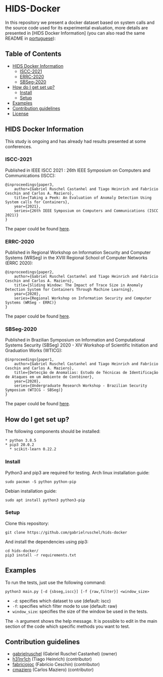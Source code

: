 # HIDS-Docker #

In this repository we present a docker dataset based on system calls and the source code used for its experimental evaluation, more details are presented in [HIDS Docker Information] (you can also read the same README in [portuguese](README.pt.md)):

## Table of Contents ##
- [HIDS Docker Information](#hids-docker-information)
    - [ISCC-2021](#ISCC-2021)
    - [ERRC-2020](#ERRC-2020)
    - [SBSeg-2020](#SBSeg-2020)
- [How do I get set up?](#how-do-i-get-set-up?)
    - [Install](#install)
    - [Setup](#setup)
- [Examples](#examples)
- [Contribution guidelines](#contribution-guidelines)
- [License](#license)

## HIDS Docker Information ##

This study is ongoing and has already had results presented at some conferences.

### ISCC-2021 ###

Published in  IEEE ISCC 2021 : 26th IEEE Symposium on Computers and Communications (ISCC):
```
@inproceedings{paper3,
    author={Gabriel Ruschel Castanhel and Tiago Heinrich and Fabrício Ceschin and Carlos A. Maziero},
    title={Taking a Peek: An Evaluation of Anomaly Detection Using System calls for Containers},
    year={2021},
    series={26th IEEE Symposium on Computers and Communications (ISCC 2021)}
}
```
The paper could be found [here](https://www.researchgate.net/publication/354723798_Taking_a_Peek_An_Evaluation_of_Anomaly_Detection_Using_System_calls_for_Containers).

### ERRC-2020 ###

Published in Regional Workshop on Information Security and Computer Systems (WRSeg) in the XVIII Regional School of Computer Networks (ERRC 2020):
```
@inproceedings{paper2,
    author={Gabriel Ruschel Castanhel and Tiago Heinrich and Fabrício Ceschin and Carlos A. Maziero},
    title={Sliding Window: The Impact of Trace Size in Anomaly Detection System for Containers Through Machine Learning},
    year={2020},
    series={Regional Workshop on Information Security and Computer Systems (WRSeg - ERRC)}
}
```

The paper could be found [here](https://www.researchgate.net/publication/346607168_Sliding_Window_The_Impact_of_Trace_Size_in_Anomaly_Detection_System_for_Containers_Through_Machine_Learning).

### SBSeg-2020 ###

Published in Brazilian Symposium on Information and Computational Systems Security (SBSeg) 2020 - XIV Workshop of Scientific Initiation and Graduation Works (WTICG):
```
@inproceedings{paper1,
    author={Gabriel Ruschel Castanhel and Tiago Heinrich and Fabrício Ceschin and Carlos A. Maziero},
    title={Detecção de Anomalias: Estudo de Técnicas de Identificação de Ataques em um Ambiente de Contêiner},
    year={2020},
    series={Undergraduate Research Workshop - Brazilian Security Symposium (WTICG - SBSeg)}
}
```

The paper could be found [here](https://www.researchgate.net/publication/346246313_Deteccao_de_Anomalias_Estudo_de_Tecnicas_de_Identificacao_de_Ataques_em_um_Ambiente_de_Conteiner).

## How do I get set up? ##

The following components should be installed:

```
* python 3.8.5
* pip3 20.0.2
  * scikit-learn 0.22.2
```

### Install ###

Python3 and pip3 are required for testing. Arch linux installation guide:
```
sudo pacman -S python python-pip
```

Debian installation guide:
```
sudo apt install python3 python3-pip
```

### Setup ###

Clone this repository:
```
git clone https://github.com/gabrielruschel/hids-docker
```

And install the dependencies using pip3:
```
cd hids-docker/
pip3 install -r requirements.txt
```

## Examples ##

To run the tests, just use the following command:
```
python3 main.py [-d {sbseg,iscc}] [-f {raw,filter}] <window_size>
```
* `-d`: specifies which dataset to use (default: iscc)
* `-f`: specifies which filter mode to use (default: raw)
* `window_size`: specifies the size of the window be used in the tests.

The `-h` argument shows the help message. It is possible to edit in the main section of the code which specific methods you want to test.

## Contribution guidelines ##

* [gabrielruschel](https://github.com/gabrielruschel) (Gabriel Ruschel Castanhel) (owner)
* [h31nr1ch](https://github.com/h31nr1ch) (Tiago Heinrich) (contributor)
* [fabriciojoc](https://github.com/fabriciojoc) (Fabrício Ceschin) (contributor)
* [cmaziero](https://github.com/cmaziero) (Carlos Maziero) (contributor)
